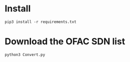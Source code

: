 # Install
```
pip3 install -r requirements.txt
```

# Download the OFAC SDN list
```
python3 Convert.py
```
